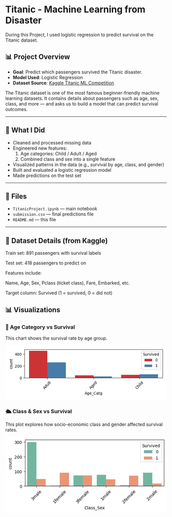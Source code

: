 # Titanic - Machine Learning from Disaster
During this Project, I used logistic regression to predict survival on the Titanic dataset.


## 📊 Project Overview

- **Goal**: Predict which passengers survived the Titanic disaster.
- **Model Used**: Logistic Regression
- **Dataset Source**: [Kaggle Titanic ML Competition](https://www.kaggle.com/competitions/titanic)

The Titanic dataset is one of the most famous beginner-friendly machine learning datasets. It contains details about passengers such as age, sex, class, and more — and asks us to build a model that can predict survival outcomes.

---

## 🧠 What I Did

- Cleaned and processed missing data
- Engineered new features:
  1. Age categories: Child / Adult / Aged
  2. Combined class and sex into a single feature
- Visualized patterns in the data (e.g., survival by age, class, and gender)
- Built and evaluated a logistic regression model
- Made predictions on the test set

---

## 📁 Files

- `TitanicProject.ipynb` — main notebook
- `submission.csv` — final predictions file
- `README.md` — this file

---
##  📌 Dataset Details (from Kaggle)
Train set: 891 passengers with survival labels

Test set: 418 passengers to predict on

Features include:

Name, Age, Sex, Pclass (ticket class), Fare, Embarked, etc.

Target column: Survived (1 = survived, 0 = did not)


## 📊 Visualizations

### 👶 Age Category vs Survival
This chart shows the survival rate by age group.

![Age vs Survival](age_category_plot.png)

### 🛳️ Class & Sex vs Survival
This plot explores how socio-economic class and gender affected survival rates.

![Class vs Survival](Class_Sex_plot.png)
